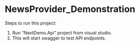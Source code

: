 # NewsProvider_Demonstration
Steps to run this project:
1.	Run “NextDemo.Api” project from visual studio.
2.	This will start swagger to test API endpoints.
